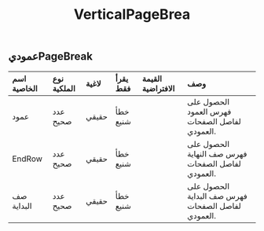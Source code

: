 ﻿---
title: VerticalPageBrea
second_title: Aspose.Cells Cloud Documen
type: docs
url: /ar/specification/model/verticalpagebreak/
description: "Aspose.Cells مواصفات النموذج السحابي: VerticalPageBreak. تعامل بسهولة مع Excel ومستندات جداول البيانات الأخرى التي تحتوي على ميزات مثل الفتح والتوليد والتحرير والتقسيم والدمج والمقارنة والتحويل"
weight: 50
---
## **عموديPageBreak**

 

| اسم الخاصية| نوع الملكية| لاغية| يقرأ فقط| القيمة الافتراضية| وصف|
|:- |:- |:- |:- |:- |:- |
| عمود| عدد صحيح| حقيقي| خطأ شنيع|| الحصول على فهرس العمود لفاصل الصفحات العمودي.|
| EndRow| عدد صحيح| حقيقي| خطأ شنيع|| الحصول على فهرس صف النهاية لفاصل الصفحات العمودي.|
| صف البداية| عدد صحيح| حقيقي| خطأ شنيع|| الحصول على فهرس صف البداية لفاصل الصفحات العمودي.|

